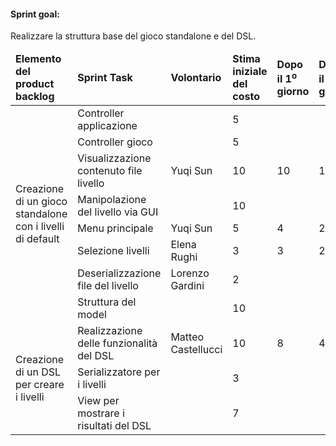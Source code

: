 #### Sprint goal:
Realizzare la struttura base del gioco standalone e del DSL.

<table>
    <thead>
        <td><b>Elemento del product backlog</b></td>
        <td><b>Sprint Task</b></td>
        <td><b>Volontario</b></td>
        <td><b>Stima iniziale del costo</b></td>
        <td><b>Dopo il 1<sup>o</sup> giorno</b></td>
        <td><b>Dopo il 2<sup>o</sup> giorno</b></td>
        <td><b>Dopo il 3<sup>o</sup> giorno</b></td>
        <td><b>Dopo il 4<sup>o</sup> giorno</b></td>
        <td><b>Dopo il 5<sup>o</sup> giorno</b></td>
        <td><b>Dopo il 6<sup>o</sup> giorno</b></td>
        <td><b>Dopo il 7<sup>o</sup> giorno</b></td>
    </thead>
    <tbody>
        <tr>
            <td rowspan="8">Creazione di un gioco standalone con i livelli di default</td>
            <td>Controller applicazione</td>
            <td></td>
            <td>5</td>
            <td></td>
            <td></td>
            <td></td>
            <td></td>
            <td></td>
            <td></td>
            <td></td>
        </tr>
        <tr>
            <td>Controller gioco</td>
            <td></td>
            <td>5</td>
            <td></td>
            <td></td>
            <td></td>
            <td></td>
            <td></td>
            <td></td>
            <td></td>
        </tr>
        <tr>
            <td>Visualizzazione contenuto file livello</td>
            <td>Yuqi Sun</td>
            <td>10</td>
            <td>10</td>
            <td>10</td>
            <td>9</td>
            <td></td>
            <td></td>
            <td></td>
            <td></td>
        </tr>
        <tr>
            <td>Manipolazione del livello via GUI</td>
            <td></td>
            <td>10</td>
            <td></td>
            <td></td>
            <td></td>
            <td></td>
            <td></td>
            <td></td>
            <td></td>
        </tr>
        <tr>
            <td>Menu principale</td>
            <td>Yuqi Sun</td>
            <td>5</td>
            <td>4</td>
            <td>2</td>
            <td>0</td>
            <td></td>
            <td></td>
            <td></td>
            <td></td>
        </tr>
        <tr>
            <td>Selezione livelli</td>
            <td>Elena Rughi</td>
            <td>3</td>
            <td>3</td>
            <td>2</td>
            <td>0</td>
            <td></td>
            <td></td>
            <td></td>
            <td></td>
        </tr>
        <tr>
            <td>Deserializzazione file del livello</td>
            <td>Lorenzo Gardini</td>
            <td>2</td>
            <td></td>
            <td></td>
            <td></td>
            <td></td>
            <td></td>
            <td></td>
            <td></td>
        </tr>
        <tr>
            <td>Struttura del model</td>
            <td></td>
            <td>10</td>
            <td></td>
            <td></td>
            <td></td>
            <td></td>
            <td></td>
            <td></td>
            <td></td>
        </tr>
        <tr>
            <td rowspan="3">Creazione di un DSL per creare i livelli</td>
            <td>Realizzazione delle funzionalità del DSL</td>
            <td>Matteo Castellucci</td>
            <td>10</td>
            <td>8</td>
            <td>4</td>
            <td>2</td>
            <td></td>
            <td></td>
            <td></td>
            <td></td>
        </tr>
        <tr>
            <td>Serializzatore per i livelli</td>
            <td></td>
            <td>3</td>
            <td></td>
            <td></td>
            <td></td>
            <td></td>
            <td></td>
            <td></td>
            <td></td>
        </tr>
        <tr>
            <td>View per mostrare i risultati del DSL</td>
            <td></td>
            <td>7</td>
            <td></td>
            <td></td>
            <td></td>
            <td></td>
            <td></td>
            <td></td>
            <td></td>
        </tr>
    </tbody>
</table>
